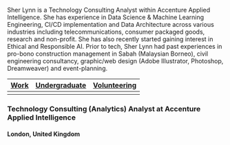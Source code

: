 Sher Lynn is a Technology Consulting Analyst within Accenture Applied Intelligence. She has experience in Data Science & Machine Learning Engineering, CI/CD implementation and Data Architecture across various industries including telecommunications, consumer packaged goods, research and non-profit. She has also recently started gaining interest in Ethical and Responsible AI. Prior to tech, Sher Lynn had past experiences in pro-bono construction management in Sabah (Malaysian Borneo), civil engineering consultancy, graphic/web design (Adobe Illustrator, Photoshop, Dreamweaver) and event-planning.

| [Work](./professional/)         | [Undergraduate](./undergraduate/)        | [Volunteering](./volunteering/)        |
|:--------------------------------|:-----------------------------------------|:---------------------------------------|
|                                 |                                          |                                        |

### Technology Consulting (Analytics) Analyst at Accenture Applied Intelligence
#### London, United Kingdom
